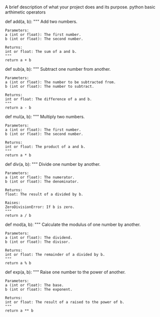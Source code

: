 A brief description of what your project does and its purpose.
python basic arthimetic operators

def add(a, b):
    """
    Add two numbers.

    Parameters:
    a (int or float): The first number.
    b (int or float): The second number.

    Returns:
    int or float: The sum of a and b.
    """
    return a + b

def sub(a, b):
    """
    Subtract one number from another.

    Parameters:
    a (int or float): The number to be subtracted from.
    b (int or float): The number to subtract.

    Returns:
    int or float: The difference of a and b.
    """
    return a - b

def mul(a, b):
    """
    Multiply two numbers.

    Parameters:
    a (int or float): The first number.
    b (int or float): The second number.

    Returns:
    int or float: The product of a and b.
    """
    return a * b

def div(a, b):
    """
    Divide one number by another.

    Parameters:
    a (int or float): The numerator.
    b (int or float): The denominator.

    Returns:
    float: The result of a divided by b.

    Raises:
    ZeroDivisionError: If b is zero.
    """
    return a / b

def mod(a, b):
    """
    Calculate the modulus of one number by another.

    Parameters:
    a (int or float): The dividend.
    b (int or float): The divisor.

    Returns:
    int or float: The remainder of a divided by b.
    """
    return a % b

def exp(a, b):
    """
    Raise one number to the power of another.

    Parameters:
    a (int or float): The base.
    b (int or float): The exponent.

    Returns:
    int or float: The result of a raised to the power of b.
    """
    return a ** b

